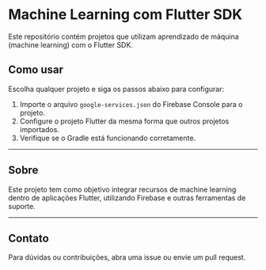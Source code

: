 # Machine Learning com Flutter SDK

Este repositório contém projetos que utilizam aprendizado de máquina (machine learning) com o Flutter SDK.

## Como usar

Escolha qualquer projeto e siga os passos abaixo para configurar:

1. Importe o arquivo `google-services.json` do Firebase Console para o projeto.
2. Configure o projeto Flutter da mesma forma que outros projetos importados.
3. Verifique se o Gradle está funcionando corretamente.

---

## Sobre

Este projeto tem como objetivo integrar recursos de machine learning dentro de aplicações Flutter, utilizando Firebase e outras ferramentas de suporte.

---

## Contato

Para dúvidas ou contribuições, abra uma issue ou envie um pull request.
